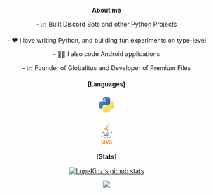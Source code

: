 <p align="center"><b>About me</b></p>


<p align="center">- 📈 Built Discord Bots and other Python Projects</p>

<p align="center">- ❤️ I love writing Python, and building fun experiments on type-level</p>

<p align="center">- 👩‍💻 I also code Android applications

<p align="center">- 📈 Founder of Globalitus and Developer of Premium Files</p>


<p align="center"><b>[Languages]</b>  </p>


<p align="center"><img height="50" src="https://raw.githubusercontent.com/github/explore/80688e429a7d4ef2fca1e82350fe8e3517d3494d/topics/python/python.png"></p>
<p align="center"><img height="50" src="https://raw.githubusercontent.com/github/explore/80688e429a7d4ef2fca1e82350fe8e3517d3494d/topics/java/java.png"></p>

<p align="center"><b>[Stats]</b>  </p>

<p align="center"><a href="https://github.com/anuraghazra/github-readme-stats"><img align="center" src="https://github-readme-stats.vercel.app/api?username=LopeKinz&show_icons=true&include_all_commits=true&theme=buefy&hide_border=true" alt="LopeKinz's github stats" /></a></p>

<p align="center"><img src="https://github-readme-stats.vercel.app/api/top-langs/?username=LopeKinz&layout=compact&theme=buefy&hide_border=true"></p>
